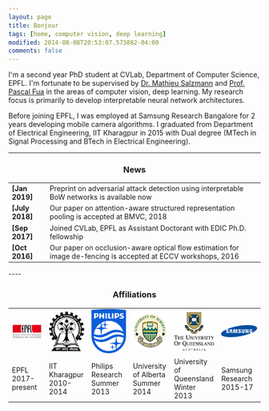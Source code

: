 ```yaml
---
layout: page
title: Bonjour
tags: [home, computer vision, deep learning]
modified: 2014-08-08T20:53:07.573882-04:00
comments: false
---
```


I'm a second year PhD student at CVLab, Department of Computer Science, EPFL. I'm fortunate to be supervised by [Dr. Mathieu Salzmann](https://people.epfl.ch/cgi-bin/people?id=119864&op=bio&lang=en&cvlang=en) and [Prof. Pascal Fua](https://people.epfl.ch/pascal.fua/bio?lang=en) in the areas of computer vision, deep learning. My research focus is primarily to develop interpretable neural network architectures.


Before joining EPFL, I was employed at Samsung Research Bangalore for 2 years developing mobile camera algorithms. I graduated from Department of Electrical Engineering, IIT Kharagpur in 2015 with Dual degree (MTech in Signal Processing and BTech in Electrical Engineering).   




----

<h3 align="center">News</h3>
<table class='news-table'>
    <col width="15%">
    <col width="85%">
    <tr>
        <td valign="top"><strong>[Jan 2019]</strong></td>
        <td> Preprint on adversarial attack detection using interpretable BoW networks is available now
        </td>
    </tr>
    <tr>
        <td valign="top"><strong>[July 2018]</strong></td>
        <td> Our paper on attention-aware structured representation pooling is accepted at BMVC, 2018
        </td>
    </tr>
    <tr>
        <td valign="top"><strong>[Sep 2017]</strong></td>
        <td>Joined CVLab, EPFL as Assistant Doctorant with EDIC Ph.D. fellowship  </td>
    </tr>
    <tr>
        <td valign="top"><strong>[Oct 2016]</strong></td>
        <td> Our paper on occlusion-aware optical flow estimation for image de-fencing is accepted at ECCV workshops, 2016
        </td>
    </tr>
</table>
----


<h3 align="center">Affiliations</h3>
<table align="center" class='affl-pic'>
    <tr>
        <td>
            <a href="https://www.epfl.ch/schools/ic//">
            <img src="/images/epfl_logo.png"></a>
        </td>
        <td>
            <a href="http://www.iitkgp.ac.in//">
            <img src="/images/kgp_logo.png"></a>
        </td>
        <td>
            <a href="https://www.philips.com/a-w/research/home.html/">
            <img src="/images/philips_logo.png"></a>
        </td>
        <td>
            <a href="https://www.ualberta.ca/computing-science/">
            <img src="/images/UA_logo.jpeg"></a>
        </td>
        <td>
            <a href="https://cai.centre.uq.edu.au//">
            <img src="/images/UQ_logo.png"></a>
        </td>
        <td>
            <a href="https://research.samsung.com//">
            <img src="/images/samsung_logo.png"></a>
        </td>
    </tr>
    <tr>
        <td>EPFL<br>2017-present</td>
        <td>IIT Kharagpur<br>2010-2014</td>
        <td>Philips Research<br>Summer 2013</td>
        <td>University of Alberta<br>Summer 2014</td>
        <td>University of Queensland<br>Winter 2013</td>
        <td>Samsung Research<br>2015-17</td>
    </tr>
</table>
